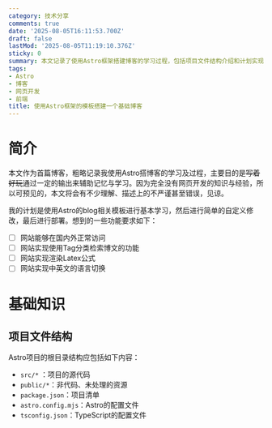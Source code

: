 ```yaml
---
category: 技术分享
comments: true
date: '2025-08-05T16:11:53.700Z'
draft: false
lastMod: '2025-08-05T11:19:10.376Z'
sticky: 0
summary: 本文记录了使用Astro框架搭建博客的学习过程，包括项目文件结构介绍和计划实现的功能，适合网页开发初学者参考。
tags:
- Astro
- 博客
- 网页开发
- 前端
title: 使用Astro框架的模板搭建一个基础博客
---
```


# 简介

本文作为首篇博客，粗略记录我使用Astro搭博客的学习及过程，主要目的是~~写着好玩~~通过一定的输出来辅助记忆与学习。因为完全没有网页开发的知识与经验，所以可预见的，本文将会有不少理解、描述上的不严谨甚至错误，见谅。

我的计划是使用Astro的blog相关模板进行基本学习，然后进行简单的自定义修改，最后进行部署。想到的一些功能要求如下：

- [ ] 网站能够在国内外正常访问
- [ ] 网站实现使用Tag分类检索博文的功能
- [ ] 网站实现渲染Latex公式
- [ ] 网站实现中英文的语言切换

# 基础知识
## 项目文件结构

Astro项目的根目录结构应包括如下内容：

- `src/*` ：项目的源代码
- `public/*`：非代码、未处理的资源
- `package.json`：项目清单
- `astro.config.mjs`：Astro的配置文件
- `tsconfig.json`：TypeScript的配置文件